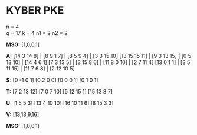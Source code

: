 # KYBER PKE

n  = 4\
q  = 17
k  = 4
n1 = 2
n2 = 2

**MSG:** [1,0,0,1]

**A:** [14 3 14 8]   | [8 9 1 7]   | [8 5 9 4]   | [3 3 15 10]
       [13 15 15 11] | [9 3 13 15] | [0 5 13 10] | [14 4 6 1]
       [7 3 13 5]    | [3 15 8 6]  | [11 8 0 10] | [2 7 11 4]
       [13 0 1 1]    | [3 5 11 15] | [11 7 6 8]  | [2 12 10 5]

**S:** [0 -1 0 1]
       [0 2 0 0]
       [0 0 0 1]
       [0 1 0 1]

**T:** [7 2 13 12]
       [7 0 7 10]
       [5 12 15 1]
       [15 13 8 7]

**U:** [1 5 5 3]
       [13 4 10 10]
       [16 10 11 6]
       [8 15 3 3]

**V:** [13,13,9,16]

**MSG:** [1,0,0,1]
